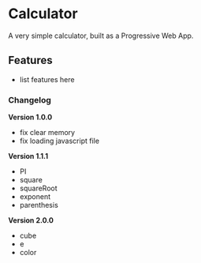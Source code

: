 # Calculator

A very simple calculator, built as a Progressive Web App.

## Features

- list features here

### Changelog

**Version 1.0.0**

- fix clear memory
- fix loading javascript file

**Version 1.1.1**
- PI
- square
- squareRoot
- exponent
- parenthesis

**Version 2.0.0**
- cube
- e
- color
